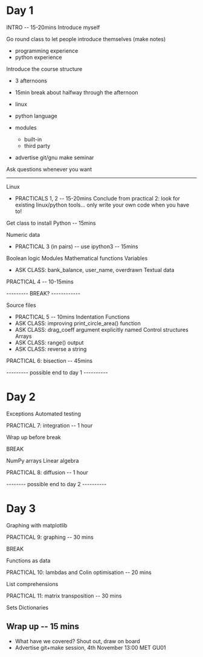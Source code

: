 Day 1
=====

INTRO -- 15-20mins
Introduce myself

Go round class to let people introduce themselves (make notes)
- programming experience
- python experience

Introduce the course structure
- 3 afternoons
- 15min break about halfway through the afternoon

- linux
- python language
- modules
  - built-in
  - third party

- advertise git/gnu make seminar

Ask questions whenever you want

----
Linux
- PRACTICALS 1, 2 -- 15-20mins
Conclude from practical 2: look for existing linux/python tools... only write your own code when you have to!

Get class to install Python -- 15mins

Numeric data
- PRACTICAL 3 (in pairs) -- use ipython3 -- 15mins

Boolean logic
Modules
Mathematical functions
Variables
- ASK CLASS: bank_balance, user_name, overdrawn
Textual data

PRACTICAL 4 -- 10-15mins

--------- BREAK? ------------

Source files
- PRACTICAL 5 -- 10mins
Indentation
Functions
- ASK CLASS: improving print_circle_area() function
- ASK CLASS: drag_coeff argument explicitly named
Control structures
Arrays
- ASK CLASS: range() output
- ASK CLASS: reverse a string

PRACTICAL 6: bisection -- 45mins

--------- possible end to day 1 ----------

Day 2
=====
Exceptions
Automated testing

PRACTICAL 7: integration -- 1 hour

Wrap up before break

BREAK

NumPy arrays
Linear algebra

PRACTICAL 8: diffusion -- 1 hour

-------- possible end to day 2 ----------

Day 3
=====
Graphing with matplotlib

PRACTICAL 9: graphing -- 30 mins

BREAK

Functions as data

PRACTICAL 10: lambdas and Colin optimisation -- 20 mins

List comprehensions

PRACTICAL 11: matrix transposition -- 30 mins

Sets
Dictionaries

Wrap up -- 15 mins
-------
- What have we covered?  Shout out, draw on board
- Advertise git+make session, 4th November 13:00 MET GU01

